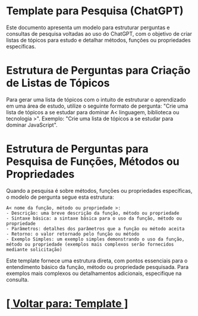 # Template para Pesquisa (ChatGPT)

Este documento apresenta um modelo para estruturar perguntas e consultas de pesquisa voltadas ao uso do ChatGPT, com o objetivo de criar listas de tópicos para estudo e detalhar métodos, funções ou propriedades específicas.

# Estrutura de Perguntas para Criação de Listas de Tópicos

Para gerar uma lista de tópicos com o intuito de estruturar o aprendizado em uma área de estudo, utilize o seguinte formato de pergunta: "Crie uma lista de tópicos a se estudar para dominar A< linguagem, biblioteca ou tecnologia >". Exemplo: "Crie uma lista de tópicos a se estudar para dominar JavaScript".

# Estrutura de Perguntas para Pesquisa de Funções, Métodos ou Propriedades

Quando a pesquisa é sobre métodos, funções ou propriedades específicas, o modelo de pergunta segue esta estrutura:

```plaintext
A< nome da função, método ou propriedade >:
- Descrição: uma breve descrição da função, método ou propriedade
- Sintaxe básica: a sintaxe básica para o uso da função, método ou propriedade
- Parâmetros: detalhes dos parâmetros que a função ou método aceita
- Retorno: o valor retornado pelo função ou método
- Exemplo Simples: um exemplo simples demonstrando o uso da função, método ou propriedade (exemplos mais complexos serão fornecidos mediante solicitação)
```

Este template fornece uma estrutura direta, com pontos essenciais para o entendimento básico da função, método ou propriedade pesquisada. Para exemplos mais complexos ou detalhamentos adicionais, especifique na consulta.

# [[ Voltar para: Template ]](../template.md)